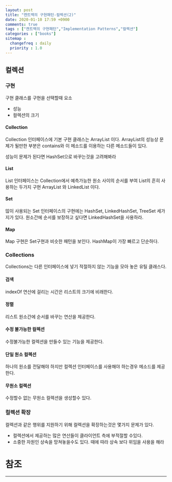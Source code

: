 ```yaml
---
layout: post
title: "켄트백의 구현패턴-컬렉션(2)"
date: 2020-01-10 17:59 +0900
comments: true
tags : ["켄트백의 구현패턴","Implementation Patterns","컬렉션"]
categories : ["books"]
sitemap :
  changefreq : daily
  priority : 1.0
---
```


## 컬렉션

### 구현

구현 클래스를 구현을 선택할때 요소

* 성능
* 컬렉션의 크기

#### Collection

Collection 인터페이스에 기본 구현 클래스는 ArrayList 이다.
ArrayList의 성능상 문제가 될만한 부분은 contains와 이 메소드를 이용하는 다른 메소드들이 있다.

성능이 문제가 된다면 HashSet으로 바꾸는것을 고려해봐라


#### List

List 인터페이스는 Collection에서 예측가능한 원소 사이의 순서를 부여
List의 흔히 사용하는 두가지 구현 ArrayList 와 LinkedList 이다.

#### Set

많이 사용되는 Set 인터페이스의 구현에는 HashSet, LinkedHashSet, TreeSet 세가지가 있다.
원소간에 순서를 보장하고 싶다면 LinkedHashSet을 사용하라.

#### Map

Map 구현은 Set구현과 비슷한 패턴을 보인다. HashMap이 가장 빠르고 단순하다.

### Collections

Collections는 다른 인터페이스에 넣기 적절하지 않는 기능을 모아 놓은 유틸 클래스다.

#### 검색

indexOf 연산에 걸리는 시간은 리스트의 크기에 비래한다.

#### 정렬

리스트 원소간에 순서를 바꾸는 연산을 제공한다.

#### 수정 불가능한 컬렉션

수정불가능한 컬렉션을 만들수 있는 기능을 제공한다.

#### 단일 원소 컬렉션

하나의 원소를 전달해야 하지만 컬렉션 인터페이스를 사용해야 하는경우 메소드를 제공한다.

#### 무원소 컬렉션

수정할수 없는 무원소 컬렉션을 생성할수 있다.

### 컬렉션 확장

컬렉션과 같은 행위를 지원하기 위해 컬렉션을 확장하는것은 몇가지 문제가 있다.

* 컬렉션에서 제공하는 많은 연산들이 클라이언트 측에 부적절할 수있다.
* 소중한 자원인 상속을 망쳐놓을수도 있다. 때에 따라 상속 보다 위임을 사용을 해라




# 참조
-----


